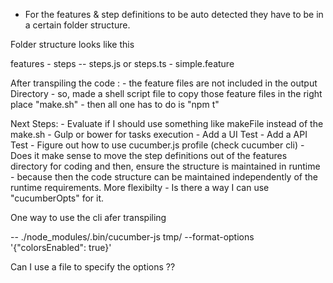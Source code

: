 - For the features & step definitions to be auto detected they have to be in a certain folder structure.

Folder structure looks like this

features
     - steps
        -- steps.js or steps.ts
    - simple.feature

After transpiling the code : 
    - the feature files are not included in the output Directory
    - so, made a shell script file to copy those feature files in the right place
      "make.sh" 
    - then all one has to do is "npm t"

Next Steps:
    - Evaluate if I should use something like makeFile instead of the make.sh
    - Gulp or bower for tasks execution
    - Add a UI Test
    - Add a API Test
    - Figure out how to use cucumber.js profile (check cucumber cli)
    - Does it make sense to move the step definitions out of the features directory 
      for coding and then, ensure the structure is maintained in runtime
        - because then the code structure can be maintained independently of the
          runtime requirements. More flexibilty
        - Is there a way I can use  "cucumberOpts" for it. 

One way to use the cli afer transpiling

-- ./node_modules/.bin/cucumber-js tmp/ --format-options '{"colorsEnabled": true}'

Can I use a file to specify the options ??
